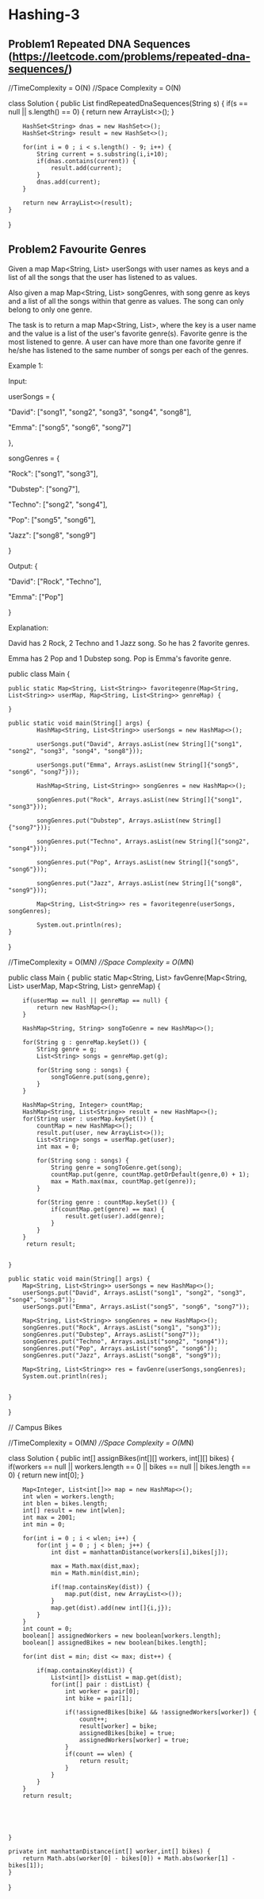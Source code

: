 # Hashing-3

## Problem1 Repeated DNA Sequences (https://leetcode.com/problems/repeated-dna-sequences/)

//TimeComplexity = O(N)
//Space Complexity = O(N)

class Solution {
public List<String> findRepeatedDnaSequences(String s) {
if(s == null || s.length() == 0) {
return new ArrayList<>();
}

        HashSet<String> dnas = new HashSet<>();
        HashSet<String> result = new HashSet<>();

        for(int i = 0 ; i < s.length() - 9; i++) {
            String current = s.substring(i,i+10);
            if(dnas.contains(current)) {
                result.add(current);
            }
            dnas.add(current);
        }

        return new ArrayList<>(result);
    }

}

## Problem2 Favourite Genres

Given a map Map<String, List<String>> userSongs with user names as keys and a list of all the songs that the user has listened to as values.

Also given a map Map<String, List<String>> songGenres, with song genre as keys and a list of all the songs within that genre as values. The song can only belong to only one genre.

The task is to return a map Map<String, List<String>>, where the key is a user name and the value is a list of the user's favorite genre(s). Favorite genre is the most listened to genre. A user can have more than one favorite genre if he/she has listened to the same number of songs per each of the genres.

Example 1:

Input:

userSongs = {

"David": ["song1", "song2", "song3", "song4", "song8"],

"Emma": ["song5", "song6", "song7"]

},

songGenres = {

"Rock": ["song1", "song3"],

"Dubstep": ["song7"],

"Techno": ["song2", "song4"],

"Pop": ["song5", "song6"],

"Jazz": ["song8", "song9"]

}

Output: {

"David": ["Rock", "Techno"],

"Emma": ["Pop"]

}

Explanation:

David has 2 Rock, 2 Techno and 1 Jazz song. So he has 2 favorite genres.

Emma has 2 Pop and 1 Dubstep song. Pop is Emma's favorite genre.

public class Main {

    public static Map<String, List<String>> favoritegenre(Map<String, List<String>> userMap, Map<String, List<String>> genreMap) {

    }

    public static void main(String[] args) {
            HashMap<String, List<String>> userSongs = new HashMap<>();

            userSongs.put("David", Arrays.asList(new String[]{"song1", "song2", "song3", "song4", "song8"}));

            userSongs.put("Emma", Arrays.asList(new String[]{"song5", "song6", "song7"}));

            HashMap<String, List<String>> songGenres = new HashMap<>();

            songGenres.put("Rock", Arrays.asList(new String[]{"song1", "song3"}));

            songGenres.put("Dubstep", Arrays.asList(new String[]{"song7"}));

            songGenres.put("Techno", Arrays.asList(new String[]{"song2", "song4"}));

            songGenres.put("Pop", Arrays.asList(new String[]{"song5", "song6"}));

            songGenres.put("Jazz", Arrays.asList(new String[]{"song8", "song9"}));

            Map<String, List<String>> res = favoritegenre(userSongs, songGenres);

            System.out.println(res);
    }

}

//TimeComplexity = O(M*N)
//Space Complexity = O(M*N)

public class Main {
public static Map<String, List<String>> favGenre(Map<String, List<String>> userMap,
Map<String, List<String>> genreMap) {

        if(userMap == null || genreMap == null) {
            return new HashMap<>();
        }

        HashMap<String, String> songToGenre = new HashMap<>();

        for(String g : genreMap.keySet()) {
            String genre = g;
            List<String> songs = genreMap.get(g);

            for(String song : songs) {
                songToGenre.put(song,genre);
            }
        }

        HashMap<String, Integer> countMap;
        HashMap<String, List<String>> result = new HashMap<>();
        for(String user : userMap.keySet()) {
            countMap = new HashMap<>();
            result.put(user, new ArrayList<>());
            List<String> songs = userMap.get(user);
            int max = 0;

            for(String song : songs) {
                String genre = songToGenre.get(song);
                countMap.put(genre, countMap.getOrDefault(genre,0) + 1);
                max = Math.max(max, countMap.get(genre));
            }

            for(String genre : countMap.keySet()) {
                if(countMap.get(genre) == max) {
                    result.get(user).add(genre);
                }
            }
        }
         return result;


    }

    public static void main(String[] args) {
        Map<String, List<String>> userSongs = new HashMap<>();
        userSongs.put("David", Arrays.asList("song1", "song2", "song3", "song4", "song8"));
        userSongs.put("Emma", Arrays.asList("song5", "song6", "song7"));

        Map<String, List<String>> songGenres = new HashMap<>();
        songGenres.put("Rock", Arrays.asList("song1", "song3"));
        songGenres.put("Dubstep", Arrays.asList("song7"));
        songGenres.put("Techno", Arrays.asList("song2", "song4"));
        songGenres.put("Pop", Arrays.asList("song5", "song6"));
        songGenres.put("Jazz", Arrays.asList("song8", "song9"));

        Map<String, List<String>> res = favGenre(userSongs,songGenres);
        System.out.println(res);


    }

}

// Campus Bikes

//TimeComplexity = O(M*N)
//Space Complexity = O(M*N)

class Solution {
public int[] assignBikes(int[][] workers, int[][] bikes) {
if(workers == null || workers.length == 0 || bikes == null || bikes.length == 0) {
return new int[0];
}

        Map<Integer, List<int[]>> map = new HashMap<>();
        int wlen = workers.length;
        int blen = bikes.length;
        int[] result = new int[wlen];
        int max = 2001;
        int min = 0;

        for(int i = 0 ; i < wlen; i++) {
            for(int j = 0 ; j < blen; j++) {
                int dist = manhattanDistance(workers[i],bikes[j]);

                max = Math.max(dist,max);
                min = Math.min(dist,min);

                if(!map.containsKey(dist)) {
                    map.put(dist, new ArrayList<>());
                }
                map.get(dist).add(new int[]{i,j});
            }
        }
        int count = 0;
        boolean[] assignedWorkers = new boolean[workers.length];
        boolean[] assignedBikes = new boolean[bikes.length];

        for(int dist = min; dist <= max; dist++) {

            if(map.containsKey(dist)) {
                List<int[]> distList = map.get(dist);
                for(int[] pair : distList) {
                    int worker = pair[0];
                    int bike = pair[1];

                    if(!assignedBikes[bike] && !assignedWorkers[worker]) {
                        count++;
                        result[worker] = bike;
                        assignedBikes[bike] = true;
                        assignedWorkers[worker] = true;
                    }
                    if(count == wlen) {
                        return result;
                    }
                }
            }
        }
        return result;





    }

    private int manhattanDistance(int[] worker,int[] bikes) {
        return Math.abs(worker[0] - bikes[0]) + Math.abs(worker[1] - bikes[1]);
    }

}
